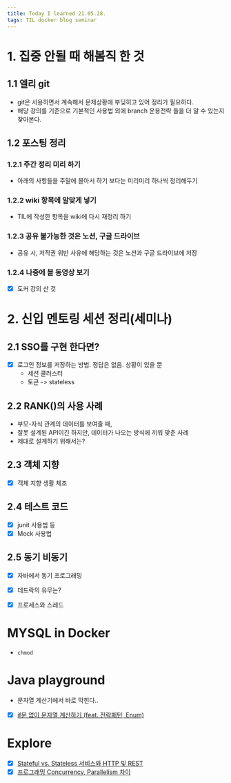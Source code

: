 ```yaml
---
title: Today I learned 21.05.28.
tags: TIL docker blog seminar
---
```




# 1. 집중 안될 때 해봄직 한 것

## 1.1 엘리 git

- git은 사용하면서 계속해서 문제상황에 부딪히고 있어 정리가 필요하다.
- 해당 강의를 기준으로 기본적인 사용법 외에 branch 운용전략 들을 더 알 수 있는지 찾아본다.



## 1.2 포스팅 정리

### 1.2.1 주간 정리 미리 하기

- 아래의 사항들을 주말에 몰아서 하기 보다는 미리미리 하나씩 정리해두기

### 1.2.2 wiki 항목에 알맞게 넣기

- TIL에 작성한 항목을 wiki에 다시 재정리 하기

### 1.2.3 공유 불가능한 것은 노션, 구글 드라이브

- 공유 시, 저작권 위반 사유에 해당하는 것은 노션과 구글 드라이브에 저장

### 1.2.4 나중에 볼 동영상 보기

- [x] 도커 강의 산 것



# 2. 신입 멘토링 세션 정리(세미나)

## 2.1 SSO를 구현 한다면?

- [x] 로그인 정보를 저장하는 방법. 정답은 없음. 상황이 있을 뿐
  - 세션 클러스터
  - 토큰 -> stateless

## 2.2 RANK()의 사용 사례

- 부모-자식 관계의 데이터를 보여줄 때,
- 잘못 설계된 API이긴 하지만, 데이터가 나오는 방식에 끼워 맞춘 사례
- 제대로 설계하기 위해서는?

## 2.3 객체 지향

- [x] 객체 지향 생활 체조

## 2.4 테스트 코드

- [x] junit 사용법 등
- [x] Mock 사용법

## 2.5 동기 비동기

- [x] 자바에서 동기 프로그래밍
- [x] 데드락의 유무는?
- [x] 프로세스와 스레드



# MYSQL in Docker

- `chmod`



# Java playground

- 문자열 계산기에서 바로 막힌다..
- [x] [if문 없이 문자열 계산하기 (feat. 전략패턴, Enum)](https://dublin-java.tistory.com/38)



# Explore

- [x] [Stateful vs. Stateless 서비스와 HTTP 및 REST](https://5equal0.tistory.com/entry/StatefulStateless-Stateful-vs-Stateless-%EC%84%9C%EB%B9%84%EC%8A%A4%EC%99%80-HTTP-%EB%B0%8F-REST)
- [x] [프로그래밍 Concurrency, Parallelism 차이](https://12bme.tistory.com/184)
